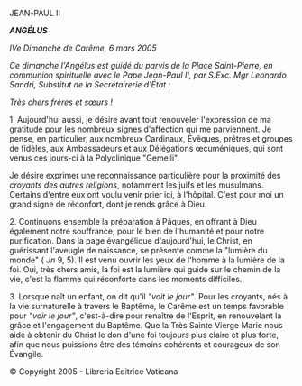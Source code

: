 JEAN-PAUL II

***ANGÉLUS***

*IVe Dimanche de Carême, 6 mars 2005*

*Ce dimanche l'Angélus est guidé du parvis de la Place Saint-Pierre, en communion spirituelle avec le Pape Jean-Paul II, par S.Exc. Mgr Leonardo Sandri, Substitut de la Secrétairerie d'État :*

*Très chers frères et sœurs !*

1. Aujourd'hui aussi, je désire avant tout renouveler l'expression de ma gratitude pour les nombreux signes d'affection qui me parviennent. Je pense, en particulier, aux nombreux Cardinaux, Évêques, prêtres et groupes de fidèles, aux Ambassadeurs et aux Délégations œcuméniques, qui sont venus ces jours-ci à la Polyclinique "Gemelli".

Je désire exprimer une reconnaissance particulière pour la proximité des *croyants des autres religions*, notamment les juifs et les musulmans. Certains d'entre eux ont voulu venir prier ici, à l'hôpital. C'est pour moi un grand signe de réconfort, dont je rends grâce à Dieu.

2. Continuons ensemble la préparation à Pâques, en offrant à Dieu également notre souffrance, pour le bien de l'humanité et pour notre purification. Dans la page évangélique d'aujourd'hui, le Christ, en guérissant l'aveugle de naissance, se présente comme la "lumière du monde" ( *Jn* 9, 5). Il est venu ouvrir les yeux de l'homme à la lumière de la foi. Oui, très chers amis, la foi est la lumière qui guide sur le chemin de la vie, c'est la flamme qui réconforte dans les moments difficiles.

3. Lorsque naît un enfant, on dit qu'il *"voit le jour"*. Pour les croyants, nés à la vie surnaturelle à travers le Baptême, le Carême est un temps favorable pour *"voir le jour"*, c'est-à-dire pour renaître de l'Esprit, en renouvelant la grâce et l'engagement du Baptême. Que la Très Sainte Vierge Marie nous aide à obtenir du Christ le don d'une foi toujours plus claire et plus forte, afin que nous puissions être des témoins cohérents et courageux de son Évangile.

© Copyright 2005 - Libreria Editrice Vaticana